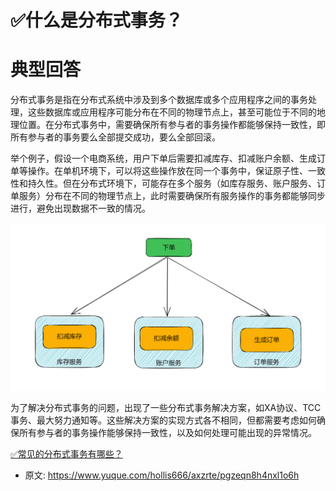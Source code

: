 # ✅什么是分布式事务？
<!--page header-->

<a name="a4bwE"></a>
# 典型回答

分布式事务是指在分布式系统中涉及到多个数据库或多个应用程序之间的事务处理，这些数据库或应用程序可能分布在不同的物理节点上，甚至可能位于不同的地理位置。在分布式事务中，需要确保所有参与者的事务操作都能够保持一致性，即所有参与者的事务要么全部提交成功，要么全部回滚。

举个例子，假设一个电商系统，用户下单后需要扣减库存、扣减账户余额、生成订单等操作。在单机环境下，可以将这些操作放在同一个事务中，保证原子性、一致性和持久性。但在分布式环境下，可能存在多个服务（如库存服务、账户服务、订单服务）分布在不同的物理节点上，此时需要确保所有服务操作的事务都能够同步进行，避免出现数据不一致的情况。

![image.png](./img/nWZzzxARb3VBJ7lq/1676881543275-37945847-f932-4fb4-8667-97a1fcff629d-271992.png)

为了解决分布式事务的问题，出现了一些分布式事务解决方案，如XA协议、TCC事务、最大努力通知等。这些解决方案的实现方式各不相同，但都需要考虑如何确保所有参与者的事务操作能够保持一致性，以及如何处理可能出现的异常情况。

[✅常见的分布式事务有哪些？](https://www.yuque.com/hollis666/axzrte/yr0lu6?view=doc_embed)


<!--page footer-->
- 原文: <https://www.yuque.com/hollis666/axzrte/pgzeqn8h4nxl1o6h>
